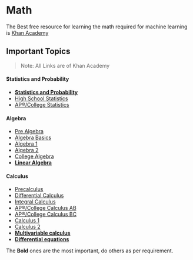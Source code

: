 # Math

The Best free resource for learning the math required for machine learning is [Khan Academy](https://www.khanacademy.org/math/)

## Important Topics

> Note: All Links are of Khan Academy

#### Statistics and Probability

- [**Statistics and Probability**](https://www.khanacademy.org/math/statistics-probability)
- [High School Statistics](https://www.khanacademy.org/math/probability)
- [AP®︎/College Statistics](https://www.khanacademy.org/math/ap-statistics)

#### Algebra

- [Pre Algebra](https://www.khanacademy.org/math/pre-algebra)
- [Algebra Basics](https://www.khanacademy.org/math/algebra-basics)
- [Algebra 1](https://www.khanacademy.org/math/algebra)
- [Algebra 2](https://www.khanacademy.org/math/algebra2)
- [College Algebra](https://www.khanacademy.org/math/college-algebra)
- [**Linear Algebra**](https://www.khanacademy.org/math/linear-algebra)

#### Calculus

- [Precalculus](https://www.khanacademy.org/math/precalculus)
- [Differential Calculus](https://www.khanacademy.org/math/differential-calculus)
- [Integral Calculus](https://www.khanacademy.org/math/integral-calculus)
- [AP®︎/College Calculus AB](https://www.khanacademy.org/math/ap-calculus-ab)
- [AP®︎/College Calculus BC](https://www.khanacademy.org/math/ap-calculus-bc)
- [Calculus 1](https://www.khanacademy.org/math/calculus-1)
- [Calculus 2](https://www.khanacademy.org/math/calculus-2)
- [**Multivariable calculus**](https://www.khanacademy.org/math/multivariable-calculus)
- [**Differential equations**](https://www.khanacademy.org/math/differential-equations)

The **Bold** ones are the most important, do others as per requirement.